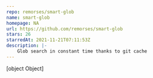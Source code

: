 ```yaml
---
repo: remorses/smart-glob
name: smart-glob
homepage: NA
url: https://github.com/remorses/smart-glob
stars: 26
starredAt: 2021-11-21T07:11:53Z
description: |-
    Glob search in constant time thanks to git cache
---
```


[object Object]
